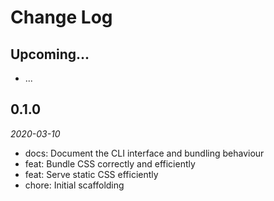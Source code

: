 # Change Log

## Upcoming...

- ... <!-- Add new lines here. Version number will be decided later -->

## 0.1.0

_2020-03-10_

- docs: Document the CLI interface and bundling behaviour
- feat: Bundle CSS correctly and efficiently
- feat: Serve static CSS efficiently
- chore: Initial scaffolding
